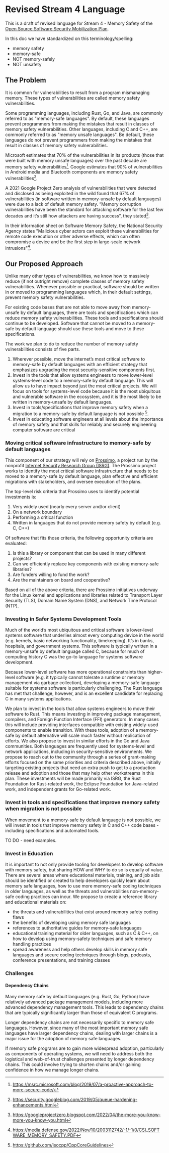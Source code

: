 # Revised Stream 4 Language

This is a draft of revised language for Stream 4 - Memory Safety of the [Open Source Software Security Mobilization Plan](https://openssf.org/oss-security-mobilization-plan/).

In this doc we have standardized on this terminology/spelling:
* memory safety
* memory-safe
* NOT memory-safely
* NOT unsafety

## The Problem

It is common for vulnerabilities to result from a program mismanaging memory. These types of vulnerabilities are called memory safety vulnerabilities.

Some programming languages, including Rust, Go, and Java, are commonly referred to as "memory-safe languages". By default, these languages prevent programmers from making the mistakes that result in classes of memory safety vulnerabilities. Other languages, including C and C++, are commonly referred to as "memory unsafe languages". Be default, these languages do not prevent programmers from making the mistakes that result in classes of memory safety vulnerabilities.

Microsoft estimates that 70% of the vulnerabilities in its products (those that were built with memory unsafe languages) over the past decade are memory safety vulnerabilities[^1]. Google estimates that 90% of vulnerabilities in Android media and Bluetooth components are memory safety vulnerabilities[^2].

A 2021 Google Project Zero analysis of vulnerabilities that were detected and disclosed as being exploited in the wild found that 67% of vulnerabilities (in software written in memory-unsafe by default languages) were due to a lack of default memory safety. “Memory corruption vulnerabilities have been the standard for attacking software for the last few decades and it’s still how attackers are having success”, they stated[^3].

In their information sheet on Software Memory Safety, the National Security Agency states "Malicious cyber actors can exploit these vulnerabilities for remote code execution or other adverse effects, which can often compromise a device and be the first step in large-scale network intrusions"[^4].

[^1]: https://msrc.microsoft.com/blog/2019/07/a-proactive-approach-to-more-secure-code/
[^2]: https://security.googleblog.com/2019/05/queue-hardening-enhancements.html
[^3]: https://googleprojectzero.blogspot.com/2022/04/the-more-you-know-more-you-know-you.html
[^4]: https://media.defense.gov/2022/Nov/10/2003112742/-1/-1/0/CSI_SOFTWARE_MEMORY_SAFETY.PDF

## Our Proposed Approach

Unlike many other types of vulnerabilities, we know how to massively reduce (if not outright remove) complete classes of memory safety vulnerabilities. Whenever possible or practical, software should be written in or moved to programming languages which, in their default settings, prevent memory safety vulnerabilities.

For existing code  bases that are not able to move away from memory-unsafe by default languages, there are tools and specifications which can reduce memory safety vulnerabilities. These tools and specifications should continue to be developed. Software that cannot be moved to a memory-safe by default language should use these tools and move to these specifications.

The work we plan to do to reduce the number of memory safety vulnerabilities consists of five parts.

1. Wherever possible, move the internet’s most critical software to memory-safe by default languages with an efficient strategy that emphasizes upgrading the most security-sensitive components first.
2. Invest in the tools that allow systems engineers to move lower-level systems-level code to a memory-safe by default language. This will allow us to have impact beyond just the most critical projects. We will focus on tools for systems-level code because it is the most ubiquitous and vulnerable software in the ecosystem, and it is the most likely to be written in memory-unsafe by default languages.
3. Invest in tools/specifications that improve memory safety when a migration to a memory-safe by default language is not possible [^5].
4. Invest in educating software engineers at all levels about the importance of memory safety and that skills for reliably and securely engineering computer software are critical

[^5]: https://github.com/isocpp/CppCoreGuidelines

### Moving critical software infrastructure to memory-safe by default languages

This component of our strategy will rely on [Prossimo](https://www.memorysafety.org/), a project run by the nonprofit [Internet Security Research Group (ISRG)](https://www.abetterinternet.org/). The Prossimo project works to identify the most critical software infrastructure that needs to be moved to a memory-safe by default language, plan effective and efficient migrations with stakeholders, and oversee execution of the plans.

The top-level risk criteria that Prossimo uses to identify potential investments is:

1. Very widely used (nearly every server and/or client)
2. On a network boundary
3. Performing a critical function
4. Written in languages that do not provide memory safety by default (e.g. C, C++)

Of software that fits those criteria, the following opportunity criteria are evaluated:

1. Is this a library or component that can be used in many different projects?
2. Can we efficiently replace key components with existing memory-safe libraries?
3. Are funders willing to fund the work?
4. Are the maintainers on board and cooperative?

Based on all of the above criteria, there are Prossimo initiatives underway for the Linux kernel and applications and libraries related to Transport Layer Security (TLS), Domain Name System (DNS), and Network Time Protocol (NTP).

### Investing in Safer Systems Development Tools

Much of the world’s most ubiquitous and critical software is lower-level systems software that underlies almost every computing device in the world (e.g. kernels, basic networking functionality, timekeeping). It’s in banks, hospitals, and government systems. This software is typically written in a memory-unsafe by default language called C, because for much of computing history C was the go-to language for systems software development.

Because lower-level software has more operational constraints than higher-level software (e.g. it typically cannot tolerate a runtime or memory management via garbage collection), developing a memory-safe language suitable for systems software is particularly challenging. The Rust language has met that challenge, however, and is an excellent candidate for replacing C in many systems applications.

We plan to invest in the tools that allow systems engineers to move their software to Rust. This means investing in improving package management, compilers, and Foreign Function Interface (FFI) generators. In many cases this will include providing interfaces compatible with existing widely-used components to enable transition. With these tools, adoption of a memory-safe by default alternative will scale much faster without replication of efforts. We also propose to invest in similar efforts in the Go and Java communities. Both languages are frequently used for systems-level and network applications, including in security-sensitive environments. We propose to reach out to the community through a series of grant-making efforts focused on the same priorities and criteria described above, initially targeting  existing projects that need an extra push to get to a production release and adoption and those that may help other workstreams in this plan. These investments will be made primarily via ISRG, the Rust Foundation for Rust-related work, the Eclipse Foundation for Java-related work, and independent grants for Go-related work.

### Invest in tools and specifications that improve memory safety when migration is not possible

When movement to a memory-safe by default language is not possible, we will invest in tools that improve memory safety in C and C++ code bases - including specifications and automated tools.

TO DO - need examples.

### Invest in Education

It is important to not only provide tooling for developers to develop software with memory safety, but sharing HOW and WHY to do so is equally of value.  There are several areas where educational materials, training, and job aids should be identified or created to help developers quickly learn about memory safe languages, how to use more memory-safe coding techniques in older languages, as well as the threats and vulnerabilities non-memory-safe coding practices can incur.  We propose to create a reference library and educational materials on:

- the threats and vulnerabilities that exist around memory safety coding flaws
- the benefits of developing using memory safe languages
- references to authoritative guides for memory-safe languages
- educational training material for older languages, such as C & C++, on how to develop using memory-safety techniques and safe memory handling practices
- spread awareness and help others develop skills in memory safe languages and secure coding techniques through blogs, podcasts, conference presentations, and training classes

### Challenges

#### Dependency Chains

Many memory safe by default languages (e.g. Rust, Go, Python) have relatively advanced package management models, including more advanced dependency management tools. This leads to dependency chains that are typically significantly larger than those of equivalent C programs.

Longer dependency chains are not necessarily specific to memory safe languages. However, since many of the most important memory safe languages have larger dependency chains, dealing with larger chains is a major issue for the adoption of memory safe languages.

If memory safe programs are to gain more widespread adoption, particularly as components of operating systems, we will need to address both the logistical and web-of-trust challenges presented by longer dependency chains. This could involve trying to shorten chains and/or gaining confidence in how we manage longer chains.
